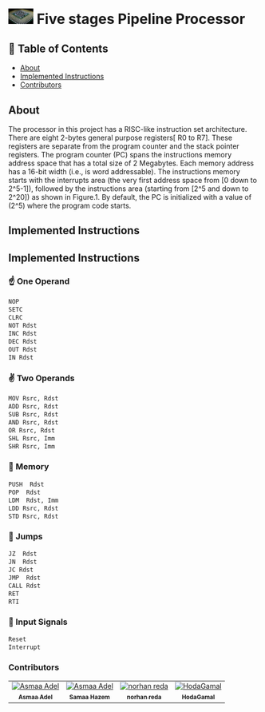 # <div><img src="processor.jpg" width="50" draggable="false" > Five stages Pipeline Processor </div>

## 📝 Table of Contents

- [About <a name = "about"></a>](#about-)
- [Implemented Instructions <a name = "screen-video"></a>](#implemented-instructions-)
- [Contributors <a name = "Contributors"></a>](#contributors-)


## About <a name = "about"></a>

The processor in this project has a RISC-like instruction set architecture. There are eight 2-bytes general
purpose registers[ R0 to R7]. These registers are separate from the program counter and the stack pointer
registers.
The program counter (PC) spans the instructions memory address space that has a total size of 2
Megabytes. Each memory address has a 16-bit width (i.e., is word addressable). The instructions memory
starts with the interrupts area (the very first address space from [0 down to 2^5-1]), followed by the instructions area (starting from [2^5 and down to 2^20]) as shown in Figure.1. By default, the PC is initialized with a value of (2^5) where the program code starts.


## Implemented Instructions <a name = "implemented-instructions"></a>

## Implemented Instructions
### ☝️ One Operand
```
NOP
SETC
CLRC
NOT Rdst
INC Rdst
DEC Rdst
OUT Rdst
IN Rdst
```
### ✌️ Two Operands
```
MOV Rsrc, Rdst
ADD Rsrc, Rdst
SUB Rsrc, Rdst
AND Rsrc, Rdst
OR Rsrc, Rdst
SHL Rsrc, Imm
SHR Rsrc, Imm
```

### 💾 Memory
```
PUSH  Rdst
POP  Rdst
LDM  Rdst, Imm
LDD Rsrc, Rdst
STD Rsrc, Rdst
```

### 🦘 Jumps
```
JZ  Rdst
JN  Rdst
JC Rdst
JMP  Rdst
CALL Rdst
RET
RTI
```
### 💾 Input Signals
```
Reset
Interrupt
```



### Contributors <a name = "Contributors"></a>

<table>
  <tr>
    <td align="center">
    <a href="https://github.com/asmaaadel0" target="_black">
    <img src="https://avatars.githubusercontent.com/u/88618793?s=400&u=886a14dc5ef5c205a8e51942efe9665ed8fd4717&v=4" width="150px;" alt="Asmaa Adel"/>
    <br />
    <sub><b>Asmaa Adel</b></sub></a>
    </td>
    <td align="center">
    <a href="https://github.com/Samaa-Hazem2001" target="_black">
    <img src="https://avatars.githubusercontent.com/u/82514924?v=4" width="150px;" alt="Asmaa Adel"/>
    <br />
    <sub><b>Samaa Hazem</b></sub></a>
    </td>
    <td align="center">
    <a href="https://github.com/norhanreda" target="_black">
    <img src="https://avatars.githubusercontent.com/u/88630231?v=4" width="150px;" alt="norhan reda"/>
    <br />
    <sub><b>norhan reda</b></sub></a>
    </td>
    <td align="center">
    <a href="https://github.com/Hoda233" target="_black">
    <img src="https://avatars.githubusercontent.com/u/77369927?v=4" width="150px;" alt="HodaGamal"/>
    <br />
    <sub><b>HodaGamal</b></sub></a>
    </td>
  </tr>
 </table>

